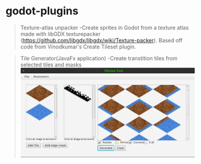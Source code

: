 # godot-plugins
>Texture-atlas unpacker
-Create sprites in Godot from a texture atlas made with libGDX 
texturepacker (https://github.com/libgdx/libgdx/wiki/Texture-packer). Based off code from Vinodkumar's Create Tileset plugin.

>Tile Generator(JavaFx application)
-Create transtition tiles from selected tiles and masks
![](/TileGenerator/Screenshot.png)
